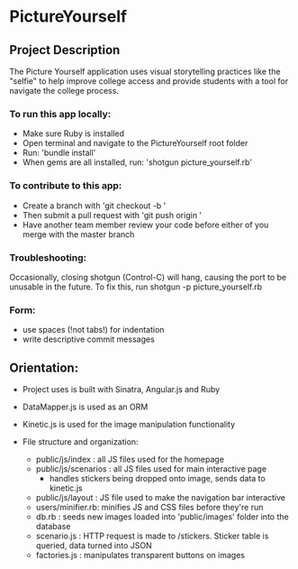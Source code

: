 PictureYourself
===============

## Project Description
The Picture Yourself application uses visual storytelling practices like the "selfie" to help improve college access and provide students with a tool for navigate the college process. 

### To run this app locally: 

- Make sure Ruby is installed 
- Open terminal and navigate to the PictureYourself root folder
- Run: 'bundle install'
- When gems are all installed, run: 'shotgun picture_yourself.rb'

### To contribute to this app:

- Create a branch with 'git checkout -b <name of branch>'
- Then submit a pull request with 'git push origin <name of branch>'
- Have another team member review your code before either of you merge with the master branch

### Troubleshooting: 
Occasionally, closing shotgun (Control-C) will hang, causing the port to be unusable in the future.
To fix this, run shotgun -p <port number> picture_yourself.rb

### Form:
- use spaces (!not tabs!) for indentation
- write descriptive commit messages

## Orientation:

- Project uses is built with Sinatra, Angular.js and Ruby
- DataMapper.js is used as an ORM
- Kinetic.js is used for the image manipulation functionality



- File structure and organization:

  - public/js/index  : all JS files used for the homepage
  - public/js/scenarios : all JS files used for main interactive page
      - handles stickers being dropped onto image, sends data to kinetic.js   
  - public/js/layout : JS file used to make the navigation bar interactive
  - users/minifier.rb: minifies JS and CSS files before they're run 
  - db.rb : seeds new images loaded into 'public/images' folder into the database
  - scenario.js : HTTP request is made to /stickers. Sticker table is queried, data turned into JSON
  - factories.js : manipulates transparent buttons on images
  






